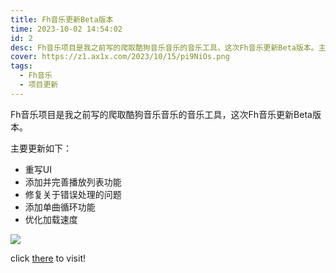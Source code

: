 ```yaml
---
title: Fh音乐更新Beta版本
time: 2023-10-02 14:54:02
id: 2
desc: Fh音乐项目是我之前写的爬取酷狗音乐音乐的音乐工具，这次Fh音乐更新Beta版本。主要更新如下：
cover: https://z1.ax1x.com/2023/10/15/pi9NiOs.png
tags:
  - Fh音乐
  - 项目更新
---
```


Fh音乐项目是我之前写的爬取酷狗音乐音乐的音乐工具，这次Fh音乐更新Beta版本。

主要更新如下：

- 重写UI
- 添加并完善播放列表功能
- 修复关于错误处理的问题
- 添加单曲循环功能
- 优化加载速度

![](https://z1.ax1x.com/2023/10/15/pi9NiOs.png)

click [there](https://siquan001.github.io/fhmusic/beta/) to visit!